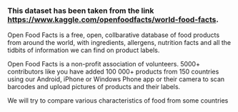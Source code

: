 ### This dataset has been taken from the link https://www.kaggle.com/openfoodfacts/world-food-facts.
Open Food Facts is a free, open, collbarative database of food products from around the world, with ingredients, allergens, nutrition facts and all the tidbits of information we can find on product labels.  

Open Food Facts is a non-profit association of volunteers. 5000+ contributors like you have added 100 000+ products from 150 countries using our Android, iPhone or Windows Phone app or their camera to scan barcodes and upload pictures of products and their labels.  

We will try to compare various characteristics of food from some countries

